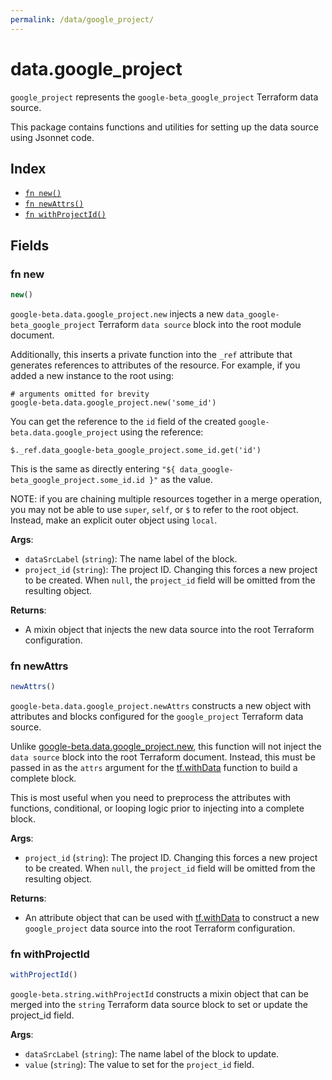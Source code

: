 ```yaml
---
permalink: /data/google_project/
---
```


# data.google_project

`google_project` represents the `google-beta_google_project` Terraform data source.



This package contains functions and utilities for setting up the data source using Jsonnet code.


## Index

* [`fn new()`](#fn-new)
* [`fn newAttrs()`](#fn-newattrs)
* [`fn withProjectId()`](#fn-withprojectid)

## Fields

### fn new

```ts
new()
```


`google-beta.data.google_project.new` injects a new `data_google-beta_google_project` Terraform `data source`
block into the root module document.

Additionally, this inserts a private function into the `_ref` attribute that generates references to attributes of the
resource. For example, if you added a new instance to the root using:

    # arguments omitted for brevity
    google-beta.data.google_project.new('some_id')

You can get the reference to the `id` field of the created `google-beta.data.google_project` using the reference:

    $._ref.data_google-beta_google_project.some_id.get('id')

This is the same as directly entering `"${ data_google-beta_google_project.some_id.id }"` as the value.

NOTE: if you are chaining multiple resources together in a merge operation, you may not be able to use `super`, `self`,
or `$` to refer to the root object. Instead, make an explicit outer object using `local`.

**Args**:
  - `dataSrcLabel` (`string`): The name label of the block.
  - `project_id` (`string`): The project ID. Changing this forces a new project to be created. When `null`, the `project_id` field will be omitted from the resulting object.

**Returns**:
- A mixin object that injects the new data source into the root Terraform configuration.


### fn newAttrs

```ts
newAttrs()
```


`google-beta.data.google_project.newAttrs` constructs a new object with attributes and blocks configured for the `google_project`
Terraform data source.

Unlike [google-beta.data.google_project.new](#fn-new), this function will not inject the `data source`
block into the root Terraform document. Instead, this must be passed in as the `attrs` argument for the
[tf.withData](https://github.com/tf-libsonnet/core/tree/main/docs#fn-withdata) function to build a complete block.

This is most useful when you need to preprocess the attributes with functions, conditional, or looping logic prior to
injecting into a complete block.

**Args**:
  - `project_id` (`string`): The project ID. Changing this forces a new project to be created. When `null`, the `project_id` field will be omitted from the resulting object.

**Returns**:
  - An attribute object that can be used with [tf.withData](https://github.com/tf-libsonnet/core/tree/main/docs#fn-withdata) to construct a new `google_project` data source into the root Terraform configuration.


### fn withProjectId

```ts
withProjectId()
```

`google-beta.string.withProjectId` constructs a mixin object that can be merged into the `string`
Terraform data source block to set or update the project_id field.



**Args**:
  - `dataSrcLabel` (`string`): The name label of the block to update.
  - `value` (`string`): The value to set for the `project_id` field.
